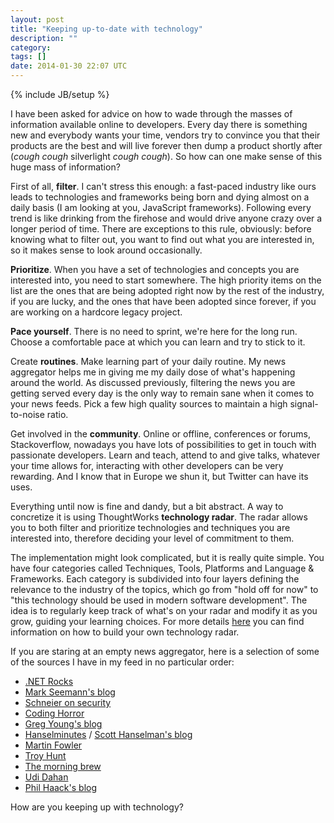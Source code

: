 ```yaml
---
layout: post
title: "Keeping up-to-date with technology"
description: ""
category:
tags: []
date: 2014-01-30 22:07 UTC
---
```

{% include JB/setup %}


I have been asked for advice on how to wade through the masses of information available online to developers. Every day there is something new and everybody wants your time, vendors try to convince you that their products are the best and will live forever then dump a product shortly after (*cough cough* silverlight *cough cough*). So how can one make sense of this huge mass of information?

First of all, **filter**. I can't stress this enough: a fast-paced industry like ours leads to technologies and frameworks being born and dying almost on a daily basis (I am looking at you, JavaScript frameworks). Following every trend is like drinking from the firehose and would drive anyone crazy over a longer period of time. There are exceptions to this rule, obviously: before knowing what to filter out, you want to find out what you are interested in, so it makes sense to look around occasionally.

**Prioritize**. When you have a set of technologies and concepts you are interested into, you need to start somewhere. The high priority items on the list are the ones that are being adopted right now by the rest of the industry, if you are lucky, and the ones that have been adopted since forever, if you are working on a hardcore legacy project.

**Pace yourself**. There is no need to sprint, we're here for the long run. Choose a comfortable pace at which you can learn and try to stick to it.

Create **routines**. Make learning part of your daily routine. My news aggregator helps me in giving me my daily dose of what's happening around the world. As discussed previously, filtering the news you are getting served every day is the only way to remain sane when it comes to your news feeds. Pick a few high quality sources to maintain a high signal-to-noise ratio.

Get involved in the **community**. Online or offline, conferences or forums, Stackoverflow, nowadays you have lots of possibilities to get in touch with passionate developers. Learn and teach, attend to and give talks, whatever your time allows for, interacting with other developers can be very rewarding. And I know that in Europe we shun it, but Twitter can have its uses.

Everything until now is fine and dandy, but a bit abstract. A way to concretize it is using ThoughtWorks **technology radar**. The radar allows you to both filter and prioritize technologies and techniques you are interested into, therefore deciding your level of commitment to them.

The implementation might look complicated, but it is really quite simple. You have four categories called Techniques, Tools, Platforms and Language & Frameworks. Each category is subdivided into four layers defining the relevance to the industry of the topics, which go from "hold off for now" to "this technology should be used in modern software development". The idea is to regularly keep track of what's on your radar and modify it as you grow, guiding your learning choices. For more details [here](http://nealford.com/memeagora/2013/05/28/build_your_own_technology_radar.html) you can find information on how to build your own technology radar.

If you are staring at an empty news aggregator, here is a selection of some of the sources I have in my feed in no particular order:

- [.NET Rocks](http://www.dotnetrocks.com/)
- [Mark Seemann's blog](http://blog.ploeh.dk/)
- [Schneier on security](https://www.schneier.com/blog/)
- [Coding Horror](http://www.codinghorror.com/blog/)
- [Greg Young's blog](http://codebetter.com/gregyoung)
- [Hanselminutes](http://www.hanselminutes.com/) / [Scott Hanselman's blog](http://www.hanselman.com/blog/)
- [Martin Fowler](http://martinfowler.com/)
- [Troy Hunt](http://www.troyhunt.com/)
- [The morning brew](http://blog.cwa.me.uk/)
- [Udi Dahan](http://www.udidahan.com/)
- [Phil Haack's blog](http://haacked.com/)

How are you keeping up with technology?
